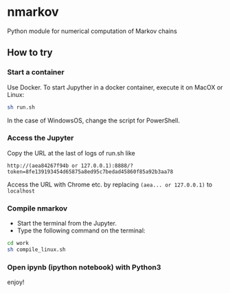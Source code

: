 # nmarkov

Python module for numerical computation of Markov chains

## How to try

### Start a container

Use Docker. To start Jupyther in a docker container, execute it on MacOX or Linux:
```sh
sh run.sh
```
In the case of WindowsOS, change the script for PowerShell.

### Access the Jupyter

Copy the URL at the last of logs of run.sh like
```
http://(aea84267f94b or 127.0.0.1):8888/?token=8fe139193454d65875a8ed95c7bedad45860f85a92b3aa78
```

Access the URL with Chrome etc. by replacing `(aea... or 127.0.0.1)` to `localhost`

### Compile nmarkov

- Start the terminal from the Jupyter.
- Type the following command on the terminal:
```sh
cd work
sh compile_linux.sh
```

### Open ipynb (ipython notebook) with Python3

enjoy!

